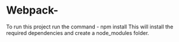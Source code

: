 # Webpack-
To run this project run the command - npm install 
This will install the required dependencies and create a node_modules folder.

